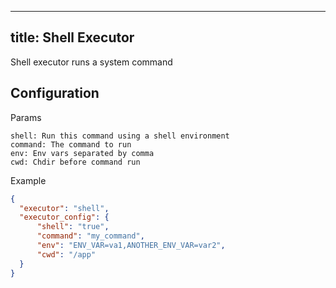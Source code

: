 
---
title: Shell Executor
---

Shell executor runs a system command

## Configuration

Params

```
shell: Run this command using a shell environment
command: The command to run
env: Env vars separated by comma
cwd: Chdir before command run
```

Example

```json
{
  "executor": "shell",
  "executor_config": {
      "shell": "true",
      "command": "my_command",
      "env": "ENV_VAR=va1,ANOTHER_ENV_VAR=var2",
      "cwd": "/app"
  }
}
```
